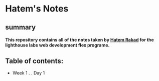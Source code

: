 # Hatem's Notes
## summary
#### This repository contains all of the notes taken by [Hatem Rakad](https://github.com/hrakad) for the lighthouse labs web development flex programe.
## Table of contents:
* Week 1
. .  Day 1

